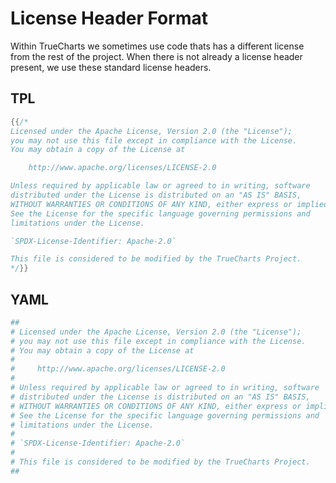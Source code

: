 # License Header Format

Within TrueCharts we sometimes use code thats has a different license from the rest of the project. When there is not already a license header present, we use these standard license headers.

## TPL

```go
{{/*
Licensed under the Apache License, Version 2.0 (the "License");
you may not use this file except in compliance with the License.
You may obtain a copy of the License at

    http://www.apache.org/licenses/LICENSE-2.0

Unless required by applicable law or agreed to in writing, software
distributed under the License is distributed on an "AS IS" BASIS,
WITHOUT WARRANTIES OR CONDITIONS OF ANY KIND, either express or implied.
See the License for the specific language governing permissions and
limitations under the License.

`SPDX-License-Identifier: Apache-2.0`

This file is considered to be modified by the TrueCharts Project.
*/}}
```

## YAML

```yaml
##
# Licensed under the Apache License, Version 2.0 (the "License");
# you may not use this file except in compliance with the License.
# You may obtain a copy of the License at
#
#     http://www.apache.org/licenses/LICENSE-2.0
#
# Unless required by applicable law or agreed to in writing, software
# distributed under the License is distributed on an "AS IS" BASIS,
# WITHOUT WARRANTIES OR CONDITIONS OF ANY KIND, either express or implied.
# See the License for the specific language governing permissions and
# limitations under the License.
#
# `SPDX-License-Identifier: Apache-2.0`
#
# This file is considered to be modified by the TrueCharts Project.
##
```
